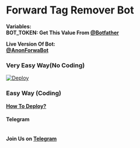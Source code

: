 <h1> Forward Tag Remover Bot</h1>

<b>Variables:</b><br>
  <b>BOT_TOKEN: Get This Value From <a href="https://telegram.dog/botfather">@Botfather</a></b>

<b>Live Version Of Bot:</b><br>
 <b><a href="https://telegram.dog/Anonforwabot">@AnonForwaBot</a></b>

<h3>Very Easy Way(No Coding)</h3>
<a href="https://heroku.com/deploy?template=https://github.com/Artis7eeR/forward-Tag-Remover-Bot">
  <img src="https://www.herokucdn.com/deploy/button.svg" alt="Deploy">
</a>

<h3>Easy Way (Coding)</h3>
  <b><a href="https://youtu.be/swg6un2N4Fk">How To Deploy?</a></b><br>

<h4>Telegram</h4><br>
<b>Join Us on <a href="https://telegram.dog/TeamCyphers">Telegram</a></b>

